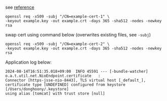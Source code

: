 see [reference](https://spring.io/blog/2023/11/07/ssl-hot-reload-in-spring-boot-3-2-0)

```
openssl req -x509 -subj "/CN=example-cert-1" \
-keyout example.key -out example.crt -days 365 -sha512 -nodes -newkey rsa
```

swap cert using command below (overwrites existing files, see `-subj`)

```
openssl req -x509 -subj "/CN=example-cert-2" \
-keyout example.key -out example.crt -days 365 -sha512 -nodes -newkey rsa
```

Application log below:
```
2024-08-14T16:51:35.018+09:00  INFO 45591 --- [-bundle-watcher] o.a.t.util.net.NioEndpoint.certificate   :
Connector [https-jsse-nio-8443], TLS virtual host [_default_],
certificate type [UNDEFINED] configured from keystore [/Users/donghoony/.keystore]
using alias [tomcat] with trust store [null]
```
